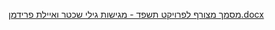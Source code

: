 
[מסמך מצורף לפרויקט תשפד - מגישות גילי שכטר ואיילת פרידמן.docx](https://github.com/gilishechter/dotNet_5784_7795_8937/files/14848622/-.docx)
